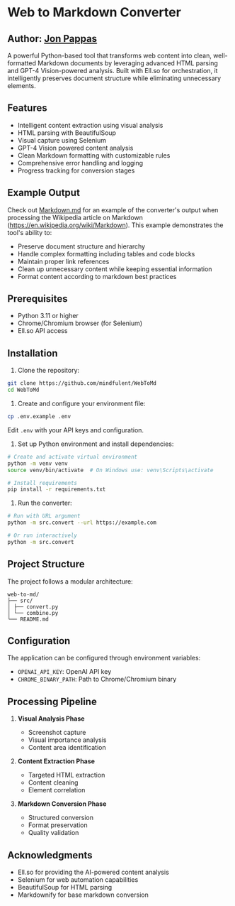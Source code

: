 # Web to Markdown Converter

## Author: [Jon Pappas](https://github.com/mindfulent)

A powerful Python-based tool that transforms web content into clean, well-formatted Markdown documents by leveraging advanced HTML parsing and GPT-4 Vision-powered analysis. Built with Ell.so for orchestration, it intelligently preserves document structure while eliminating unnecessary elements. 

## Features

- Intelligent content extraction using visual analysis
- HTML parsing with BeautifulSoup
- Visual capture using Selenium
- GPT-4 Vision powered content analysis
- Clean Markdown formatting with customizable rules
- Comprehensive error handling and logging
- Progress tracking for conversion stages

## Example Output

Check out [Markdown.md](output/Markdown.md) for an example of the converter's output when processing the Wikipedia article on Markdown (<https://en.wikipedia.org/wiki/Markdown>). This example demonstrates the tool's ability to:

- Preserve document structure and hierarchy
- Handle complex formatting including tables and code blocks
- Maintain proper link references
- Clean up unnecessary content while keeping essential information
- Format content according to markdown best practices

## Prerequisites

- Python 3.11 or higher
- Chrome/Chromium browser (for Selenium)
- Ell.so API access

## Installation

1. Clone the repository:

```bash
git clone https://github.com/mindfulent/WebToMd
cd WebToMd
```

1. Create and configure your environment file:

```bash
cp .env.example .env
```

Edit `.env` with your API keys and configuration.

1. Set up Python environment and install dependencies:

```bash
# Create and activate virtual environment
python -m venv venv
source venv/bin/activate  # On Windows use: venv\Scripts\activate

# Install requirements
pip install -r requirements.txt
```

1. Run the converter:

```bash
# Run with URL argument
python -m src.convert --url https://example.com

# Or run interactively
python -m src.convert
```

## Project Structure

The project follows a modular architecture:

```text
web-to-md/
├── src/
│ ├── convert.py
│ └── combine.py
└── README.md
```

## Configuration

The application can be configured through environment variables:

- `OPENAI_API_KEY`: OpenAI API key
- `CHROME_BINARY_PATH`: Path to Chrome/Chromium binary

## Processing Pipeline

1. **Visual Analysis Phase**
   - Screenshot capture
   - Visual importance analysis
   - Content area identification

2. **Content Extraction Phase**
   - Targeted HTML extraction
   - Content cleaning
   - Element correlation

3. **Markdown Conversion Phase**
   - Structured conversion
   - Format preservation
   - Quality validation

## Acknowledgments

- Ell.so for providing the AI-powered content analysis
- Selenium for web automation capabilities
- BeautifulSoup for HTML parsing
- Markdownify for base markdown conversion